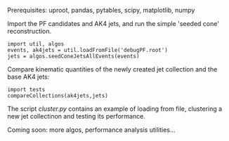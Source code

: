 Prerequisites: uproot, pandas, pytables, scipy, matplotlib, numpy


Import the PF candidates and AK4 jets, and run the simple 'seeded cone' reconstruction.
```
import util, algos
events, ak4jets = util.loadFromFile('debugPF.root')
jets = algos.seedConeJetsAllEvents(events)
```

Compare kinematic quantities of the newly created jet collection and the base AK4 jets:
```
import tests
compareCollections(ak4jets,jets)
```

The script *cluster.py* contains an example of loading from file, clustering a new jet collectinon and testing its performance.


Coming soon: more algos, performance analysis utilities...

